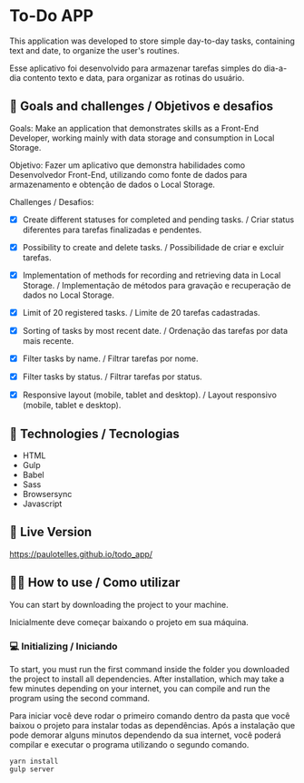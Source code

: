 # To-Do APP

This application was developed to store simple day-to-day tasks, containing text and date, to organize the user's routines. 

Esse aplicativo foi desenvolvido para armazenar tarefas simples do dia-a-dia contento texto e data, para organizar as rotinas do usuário.


## :pushpin: Goals and challenges / Objetivos e desafios

Goals: Make an application that demonstrates skills as a Front-End Developer, working mainly with data storage and consumption in Local Storage.

Objetivo: Fazer um aplicativo que demonstra habilidades como Desenvolvedor Front-End, utilizando como fonte de dados para armazenamento e obtenção de dados o Local Storage.

Challenges / Desafios:

- [x] Create different statuses for completed and pending tasks. / Criar status diferentes para tarefas finalizadas e pendentes.
- [x] Possibility to create and delete tasks. / Possibilidade de criar e excluir tarefas.
- [x] Implementation of methods for recording and retrieving data in Local Storage. / Implementação de métodos para gravação e recuperação de dados no Local Storage.
- [x] Limit of 20 registered tasks. / Limite de 20 tarefas cadastradas.
- [x] Sorting of tasks by most recent date. / Ordenação das tarefas por data mais recente.
- [x] Filter tasks by name. / Filtrar tarefas por nome.
- [x] Filter tasks by status. / Filtrar tarefas por status.
- [x] Responsive layout (mobile, tablet and desktop). / Layout responsivo (mobile, tablet e desktop).


## :rocket: Technologies / Tecnologias

- HTML
- Gulp
- Babel
- Sass
- Browsersync
- Javascript


## :movie_camera: Live Version

https://paulotelles.github.io/todo_app/


## :technologist: How to use / Como utilizar

You can start by downloading the project to your machine.

Inicialmente deve começar baixando o projeto em sua máquina.

### :computer: Initializing / Iniciando

To start, you must run the first command inside the folder you downloaded the project to install all dependencies. After installation, which may take a few minutes depending on your internet, you can compile and run the program using the second command.

Para iniciar você deve rodar o primeiro comando dentro da pasta que você baixou o projeto para instalar todas as dependências. Após a instalação que pode demorar alguns minutos dependendo da sua internet, você poderá compilar e executar o programa utilizando o segundo comando.

`yarn install`
</br>
`gulp server`

